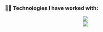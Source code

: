 ### 👩‍💻 Technologies I have worked with:
<p align="center">
  <img src="https://skillicons.dev/icons?i=azure,aws,linux,bash,python,boto3,docker,kubernetes,openshift,terraform,ansible,jenkins,gitlab&theme=light" />
  <br>
  <img src="https://skillicons.dev/icons?i=prometheus,grafana,elasticstack,c,java,html,css,js&theme=light" />
</p>

